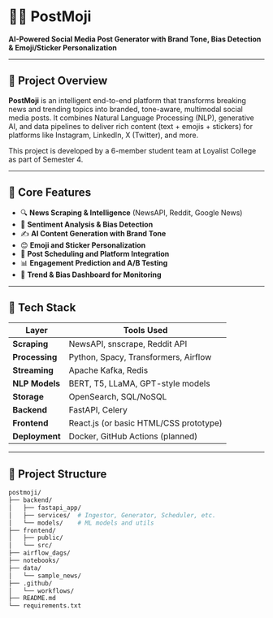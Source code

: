 # 📰✨ PostMoji

**AI-Powered Social Media Post Generator with Brand Tone, Bias Detection & Emoji/Sticker Personalization**

---

## 🚀 Project Overview

**PostMoji** is an intelligent end-to-end platform that transforms breaking news and trending topics into branded, tone-aware, multimodal social media posts. It combines Natural Language Processing (NLP), generative AI, and data pipelines to deliver rich content (text + emojis + stickers) for platforms like Instagram, LinkedIn, X (Twitter), and more.

This project is developed by a 6-member student team at Loyalist College as part of Semester 4.

---

## 🎯 Core Features

- 🔍 **News Scraping & Intelligence** (NewsAPI, Reddit, Google News)
- 🧠 **Sentiment Analysis & Bias Detection**
- ✍️ **AI Content Generation with Brand Tone**
- 😊 **Emoji and Sticker Personalization**
- 📅 **Post Scheduling and Platform Integration**
- 📊 **Engagement Prediction and A/B Testing**
- 🧾 **Trend & Bias Dashboard for Monitoring**

---

## 🧱 Tech Stack

| Layer        | Tools Used |
|--------------|------------|
| **Scraping** | NewsAPI, snscrape, Reddit API |
| **Processing** | Python, Spacy, Transformers, Airflow |
| **Streaming** | Apache Kafka, Redis |
| **NLP Models** | BERT, T5, LLaMA, GPT-style models |
| **Storage** | OpenSearch, SQL/NoSQL |
| **Backend** | FastAPI, Celery |
| **Frontend** | React.js (or basic HTML/CSS prototype) |
| **Deployment** | Docker, GitHub Actions (planned) |

---

## 📂 Project Structure

```bash
postmoji/
├── backend/
│   ├── fastapi_app/
│   ├── services/  # Ingestor, Generator, Scheduler, etc.
│   └── models/    # ML models and utils
├── frontend/
│   ├── public/
│   └── src/
├── airflow_dags/
├── notebooks/
├── data/
│   └── sample_news/
├── .github/
│   └── workflows/
├── README.md
└── requirements.txt

